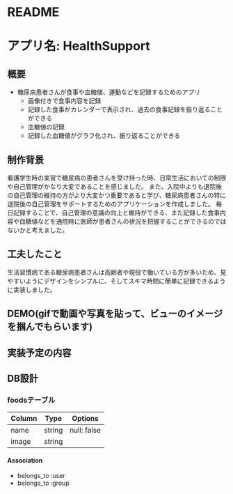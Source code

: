 # README

# アプリ名: HealthSupport


## 概要
- 糖尿病患者さんが食事や血糖値、運動などを記録するためのアプリ
  - 画像付きで食事内容を記録
  - 記録した食事がカレンダーで表示され、過去の食事記録を振り返ることができる
  - 血糖値の記録
  - 記録した血糖値がグラフ化され、振り返ることができる

## 制作背景
看護学生時の実習で糖尿病の患者さんを受け持った時、日常生活においての制限や自己管理がかなり大変であることを感じました。
また、入院中よりも退院後の自己管理の維持の方がより大変かつ重要であると学び、糖尿病患者さんの特に退院後の自己管理をサポートするためのアプリケーションを作成しました。
毎日記録することで、自己管理の意識の向上と維持ができる、また記録した食事内容や血糖値などを通院時に医師が患者さんの状況を把握することができるのではないかと考えました。

## 工夫したこと
生活習慣病である糖尿病患者さんは高齢者や現役で働いている方が多いため、見やすいようにデザインをシンプルに、そしてスキマ時間に簡単に記録できるように実装しました。

## DEMO(gifで動画や写真を貼って、ビューのイメージを掴んでもらいます)

## 実装予定の内容

## DB設計

### foodsテーブル
|Column|Type|Options|
|------|----|-------|
|name|string|null: false|
|image|string||

#### Association
- belongs_to :user
- belongs_to :group